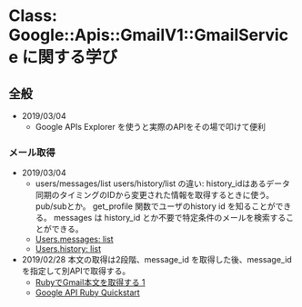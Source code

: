 # Class: Google::Apis::GmailV1::GmailService に関する学び

## 全般

- 2019/03/04
  - Google APIs Explorer を使うと実際のAPIをその場で叩けて便利

### メール取得

- 2019/03/04
  - users/messages/list users/history/list の違い: history_idはあるデータ同期のタイミングのIDから変更された情報を取得するときに使う。pub/subとか。 get_profile 関数でユーザのhistory id を知ることができる。 messages は history_id とか不要で特定条件のメールを検索することができる。
  - [Users.messages: list](https://developers.google.com/gmail/api/v1/reference/users/messages/list)
  - [Users.history: list](https://developers.google.com/gmail/api/v1/reference/users/history/list)
- 2019/02/28 本文の取得は2段階、message_id を取得した後、message_id を指定して別APIで取得する。
  - [RubyでGmail本文を取得する 1](http://shidetake.com/gmail_api_1/)
  - [Google API Ruby Quickstart](https://developers.google.com/gmail/api/quickstart/ruby)
